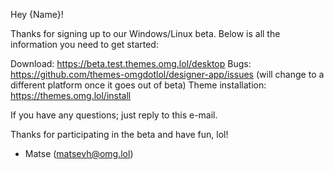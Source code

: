 Hey {Name}!

Thanks for signing up to our Windows/Linux beta. Below is all the information you need to
get started:

Download: https://beta.test.themes.omg.lol/desktop
Bugs: https://github.com/themes-omgdotlol/designer-app/issues (will change to a different platform once it goes out of beta)
Theme installation: https://themes.omg.lol/install

If you have any questions; just reply to this e-mail.

Thanks for participating in the beta and have fun, lol!

- Matse (matsevh@omg.lol)
